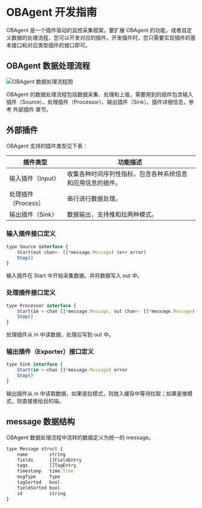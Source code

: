 # OBAgent 开发指南

OBAgent 是一个插件驱动的监控采集框架。要扩展 OBAgent 的功能，或者自定义数据的处理流程，您可以开发对应的插件。开发插件时，您只需要实现插件的基本接口和对应类型插件的接口即可。

## OBAgent 数据处理流程

![OBAgent 数据处理流程图](https://help-static-aliyun-doc.aliyuncs.com/assets/img/zh-CN/0552924361/p339411.png)

OBAgent 的数据处理流程包括数据采集、处理和上报，需要用到的插件包含输入插件（Source）、处理插件（Processor）、输出插件（Sink）。插件详细信息，参考 外部插件 章节。

## 外部插件

OBAgent 支持的插件类型见下表：

|      插件类型      |                   功能描述                    |
|----------------|-------------------------------------------|
| 输入插件（Input）    | 收集各种时间序列性指标，包含各种系统信息和应用信息的插件。             |
| 处理插件（Process）  | 串行进行数据处理。                                   |
| 输出插件（Sink）   | 数据输出，支持推和拉两种模式。              |

### 输入插件接口定义

```javascript
type Source interface {
    Start(out chan<- []*message.Message) (err error)
    Stop()
}
```

输入插件在 Start 中开始采集数据。并将数据写入 out 中。​

### 处理插件接口定义

```javascript
type Processor interface {
    Start(in <-chan []*message.Message, out chan<- []*message.Message) (err error)
    Stop()
}
```

处理插件从 in 中读数据，处理后写到 out 中。​

### 输出插件（Exporter）接口定义

```javascript
type Sink interface {
    Start(in <-chan []*message.Message) error
    Stop()
}
```

输出插件从 in 中读取数据，如果是拉模式，则放入缓存中等待拉取；如果是推模式，则直接推给目的端。

## message 数据结构

OBAgent 数据处理流程中流转的数据定义为统一的 message。

```javascript
type Message struct {
    name        string
    fields      []FieldEntry
    tags        []TagEntry
    timestamp   time.Time
    msgType     Type
    tagSorted   bool
    fieldSorted bool
    id          string
}
```
